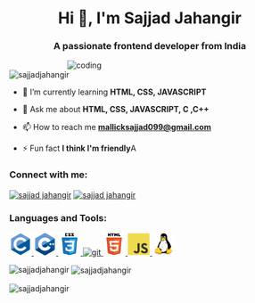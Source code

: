 <h1 align="center">Hi 👋, I'm Sajjad Jahangir</h1>
<h3 align="center">A passionate frontend developer from India</h3>
<img align="right" alt="coding" width="400" src="https://cdn.dribbble.com/users/1162077/screenshots/3848914/programmer.gif"

<p align="left"> <img src="https://komarev.com/ghpvc/?username=sajjadjahangir&label=Profile%20views&color=0e75b6&style=flat" alt="sajjadjahangir" /> </p>

- 🌱 I’m currently learning **HTML, CSS, JAVASCRIPT**

- 💬 Ask me about **HTML, CSS, JAVASCRIPT, C ,C++**

- 📫 How to reach me **mallicksajjad099@gmail.com**

- ⚡ Fun fact **I think I'm friendly**A

<h3 align="left">Connect with me:</h3>
<p align="left">
<a href="https://fb.com/sajjad jahangir" target="blank"><img align="center" src="https://raw.githubusercontent.com/rahuldkjain/github-profile-readme-generator/master/src/images/icons/Social/facebook.svg" alt="sajjad jahangir" height="30" width="40" /></a>
<a href="https://www.instagram.com/sajjad__mallick?igsh=MWhxdm5mbzI5c2tkNg==" target="blank"><img align="center" src="https://raw.githubusercontent.com/rahuldkjain/github-profile-readme-generator/master/src/images/icons/Social/instagram.svg" alt="sajjad jahangir" height="30" width="40" /></a>
</p>

<h3 align="left">Languages and Tools:</h3>
<p align="left"> <a href="https://www.cprogramming.com/" target="_blank" rel="noreferrer"> <img src="https://raw.githubusercontent.com/devicons/devicon/master/icons/c/c-original.svg" alt="c" width="40" height="40"/> </a> <a href="https://www.w3schools.com/cpp/" target="_blank" rel="noreferrer"> <img src="https://raw.githubusercontent.com/devicons/devicon/master/icons/cplusplus/cplusplus-original.svg" alt="cplusplus" width="40" height="40"/> </a> <a href="https://www.w3schools.com/css/" target="_blank" rel="noreferrer"> <img src="https://raw.githubusercontent.com/devicons/devicon/master/icons/css3/css3-original-wordmark.svg" alt="css3" width="40" height="40"/> </a> <a href="https://git-scm.com/" target="_blank" rel="noreferrer"> <img src="https://www.vectorlogo.zone/logos/git-scm/git-scm-icon.svg" alt="git" width="40" height="40"/> </a> <a href="https://www.w3.org/html/" target="_blank" rel="noreferrer"> <img src="https://raw.githubusercontent.com/devicons/devicon/master/icons/html5/html5-original-wordmark.svg" alt="html5" width="40" height="40"/> </a> <a href="https://developer.mozilla.org/en-US/docs/Web/JavaScript" target="_blank" rel="noreferrer"> <img src="https://raw.githubusercontent.com/devicons/devicon/master/icons/javascript/javascript-original.svg" alt="javascript" width="40" height="40"/> </a> <a href="https://www.linux.org/" target="_blank" rel="noreferrer"> <img src="https://raw.githubusercontent.com/devicons/devicon/master/icons/linux/linux-original.svg" alt="linux" width="40" height="40"/> </a> </p>

<p><img align="left" src="https://github-readme-stats.vercel.app/api/top-langs?username=sajjadjahangir&show_icons=true&locale=en&layout=compact" alt="sajjadjahangir" /></p>

<p>&nbsp;<img align="center" src="https://github-readme-stats.vercel.app/api?username=sajjadjahangir&show_icons=true&locale=en" alt="sajjadjahangir" /></p>

<p><img align="center" src="https://github-readme-streak-stats.herokuapp.com/?user=sajjadjahangir&" alt="sajjadjahangir" /></p>
